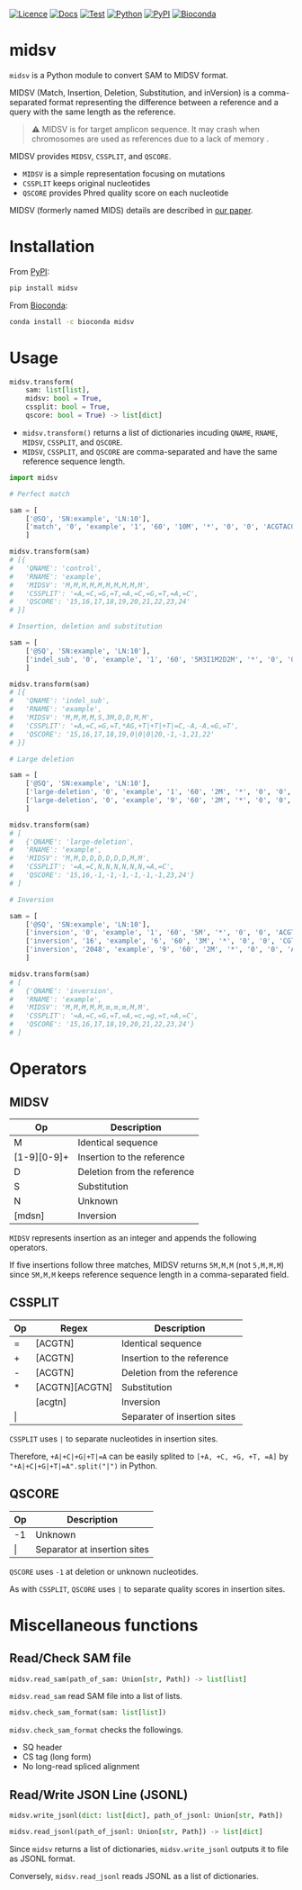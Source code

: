 [![Licence](https://img.shields.io/badge/License-MIT-9cf.svg?style=flat-square)](https://choosealicense.com/licenses/mit/)
[![Docs](https://img.shields.io/badge/Docs-passing-informational.svg?style=flat-square&color=brightgreen)](https://akikuno.github.io/midsv/midsv/)
[![Test](https://img.shields.io/github/workflow/status/akikuno/midsv/CI?json&label=Test&color=brightgreen&style=flat-square)](https://github.com/akikuno/midsv/actions)
[![Python](https://img.shields.io/pypi/pyversions/midsv.svg?label=Python&color=blue&style=flat-square)](https://pypi.org/project/midsv/)
[![PyPI](https://img.shields.io/pypi/v/midsv.svg?label=PyPI&color=orange&style=flat-square)](https://pypi.org/project/midsv/)
[![Bioconda](https://img.shields.io/conda/v/bioconda/midsv?label=Bioconda&color=orange&style=flat-square)](https://anaconda.org/bioconda/midsv)


# midsv

`midsv` is a Python module to convert SAM to MIDSV format.

MIDSV (Match, Insertion, Deletion, Substitution, and inVersion) is a comma-separated format representing the difference between a reference and a query with the same length as the reference.

> ⚠️ MIDSV is for target amplicon sequence. It may crash when chromosomes are used as references due to a lack of memory .

MIDSV provides `MIDSV`, `CSSPLIT`, and `QSCORE`.

- `MIDSV` is a simple representation focusing on mutations
- `CSSPLIT` keeps original nucleotides
- `QSCORE` provides Phred quality score on each nucleotide

MIDSV (formerly named MIDS) details are described in [our paper](https://journals.plos.org/plosbiology/article?id=10.1371/journal.pbio.3001507#sec009).  

# Installation

From [PyPI](https://pypi.org/project/midsv/):

```bash
pip install midsv
```

From [Bioconda](https://anaconda.org/bioconda/midsv):

```bash
conda install -c bioconda midsv
```

# Usage

```python
midsv.transform(
    sam: list[list],
    midsv: bool = True,
    cssplit: bool = True,
    qscore: bool = True) -> list[dict]
```

- `midsv.transform()` returns a list of dictionaries incuding `QNAME`, `RNAME`, `MIDSV`, `CSSPLIT`, and `QSCORE`.
- `MIDSV`, `CSSPLIT`, and `QSCORE` are comma-separated and have the same reference sequence length.

```python
import midsv

# Perfect match

sam = [
    ['@SQ', 'SN:example', 'LN:10'],
    ['match', '0', 'example', '1', '60', '10M', '*', '0', '0', 'ACGTACGTAC', '0123456789', 'cs:Z:=ACGTACGTAC']
    ]

midsv.transform(sam)
# [{
#   'QNAME': 'control',
#   'RNAME': 'example',
#   'MIDSV': 'M,M,M,M,M,M,M,M,M,M',
#   'CSSPLIT': '=A,=C,=G,=T,=A,=C,=G,=T,=A,=C',
#   'QSCORE': '15,16,17,18,19,20,21,22,23,24'
# }]

# Insertion, deletion and substitution

sam = [
    ['@SQ', 'SN:example', 'LN:10'],
    ['indel_sub', '0', 'example', '1', '60', '5M3I1M2D2M', '*', '0', '0', 'ACGTGTTTCGT', '01234!!!56789', 'cs:Z:=ACGT*ag+ttt=C-aa=GT']
    ]

midsv.transform(sam)
# [{
#   'QNAME': 'indel_sub',
#   'RNAME': 'example',
#   'MIDSV': 'M,M,M,M,S,3M,D,D,M,M',
#   'CSSPLIT': '=A,=C,=G,=T,*AG,+T|+T|+T|=C,-A,-A,=G,=T',
#   'QSCORE': '15,16,17,18,19,0|0|0|20,-1,-1,21,22'
# }]

# Large deletion

sam = [
    ['@SQ', 'SN:example', 'LN:10'],
    ['large-deletion', '0', 'example', '1', '60', '2M', '*', '0', '0', 'AC', '01', 'cs:Z:=AC'],
    ['large-deletion', '0', 'example', '9', '60', '2M', '*', '0', '0', 'AC', '89', 'cs:Z:=AC']
    ]

midsv.transform(sam)
# [
#   {'QNAME': 'large-deletion',
#   'RNAME': 'example',
#   'MIDSV': 'M,M,D,D,D,D,D,D,M,M',
#   'CSSPLIT': '=A,=C,N,N,N,N,N,N,=A,=C',
#   'QSCORE': '15,16,-1,-1,-1,-1,-1,-1,23,24'}
# ]

# Inversion

sam = [
    ['@SQ', 'SN:example', 'LN:10'],
    ['inversion', '0', 'example', '1', '60', '5M', '*', '0', '0', 'ACGTA', '01234', 'cs:Z:=ACGTA'],
    ['inversion', '16', 'example', '6', '60', '3M', '*', '0', '0', 'CGT', '567', 'cs:Z:=CGT'],
    ['inversion', '2048', 'example', '9', '60', '2M', '*', '0', '0', 'AC', '89', 'cs:Z:=AC']
    ]

midsv.transform(sam)
# [
#   {'QNAME': 'inversion',
#   'RNAME': 'example',
#   'MIDSV': 'M,M,M,M,M,m,m,m,M,M',
#   'CSSPLIT': '=A,=C,=G,=T,=A,=c,=g,=t,=A,=C',
#   'QSCORE': '15,16,17,18,19,20,21,22,23,24'}
# ]

```

# Operators

## MIDSV

| Op          | Description                 |
| ----------- | --------------------------- |
| M           | Identical sequence          |
| [1-9][0-9]+ | Insertion to the reference  |
| D           | Deletion from the reference |
| S           | Substitution                |
| N           | Unknown                     |
| [mdsn]      | Inversion                   |

`MIDSV` represents insertion as an integer and appends the following operators.

If five insertions follow three matches, MIDSV returns `5M,M,M` (not `5,M,M,M`) since `5M,M,M` keeps reference sequence length in a comma-separated field.

## CSSPLIT

| Op  | Regex          | Description                  |
| --- | -------------- | ---------------------------- |
| =   | [ACGTN]        | Identical sequence           |
| +   | [ACGTN]        | Insertion to the reference   |
| -   | [ACGTN]        | Deletion from the reference  |
| *   | [ACGTN][ACGTN] | Substitution                 |
|     | [acgtn]        | Inversion                    |
| \|  |                | Separater of insertion sites |

`CSSPLIT` uses `|` to separate nucleotides in insertion sites.

Therefore, `+A|+C|+G|+T|=A` can be easily splited to `[+A, +C, +G, +T, =A]` by `"+A|+C|+G|+T|=A".split("|")` in Python.

## QSCORE


| Op  | Description                  |
| --- | ---------------------------- |
| -1  | Unknown                      |
| \|  | Separator at insertion sites |

`QSCORE` uses `-1` at deletion or unknown nucleotides.

As with `CSSPLIT`, `QSCORE` uses `|` to separate quality scores in insertion sites.

# Miscellaneous functions

## Read/Check SAM file

```python
midsv.read_sam(path_of_sam: Union[str, Path]) -> list[list]
```

`midsv.read_sam` read SAM file into a list of lists.


```python
midsv.check_sam_format(sam: list[list])
```

`midsv.check_sam_format` checks the followings.

- SQ header
- CS tag (long form)
- No long-read spliced alignment

## Read/Write JSON Line (JSONL)

```python
midsv.write_jsonl(dict: list[dict], path_of_jsonl: Union[str, Path])
```

```python
midsv.read_jsonl(path_of_jsonl: Union[str, Path]) -> list[dict]
```

Since `midsv` returns a list of dictionaries, `midsv.write_jsonl` outputs it to file as JSONL format.

Conversely, `midsv.read_jsonl` reads JSONL as a list of dictionaries.

